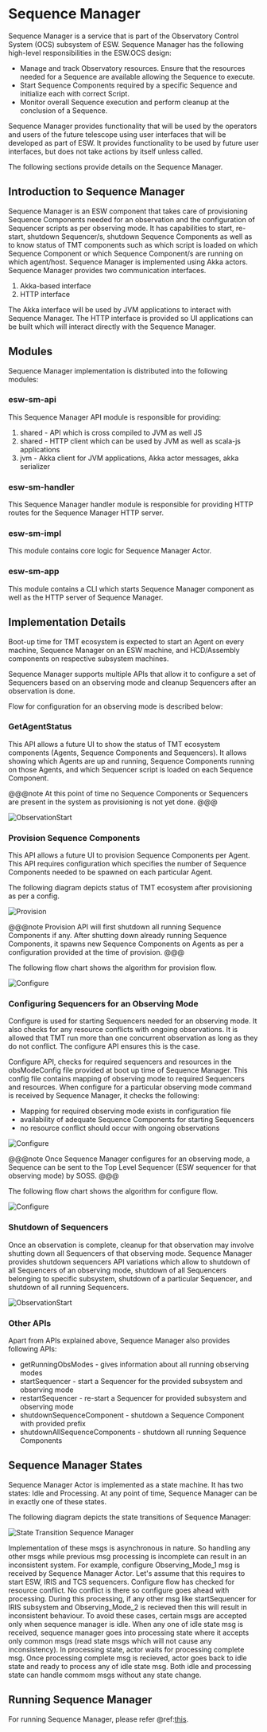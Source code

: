 # Sequence Manager

Sequence Manager is a service that is part of the Observatory Control System (OCS) subsystem of ESW.
Sequence Manager has the following high-level responsibilities in the ESW.OCS design:

* Manage and track Observatory resources. Ensure that the resources needed for a Sequence are available allowing the Sequence to execute.
* Start Sequence Components required by a specific Sequence and initialize each with correct Script.
* Monitor overall Sequence execution and perform cleanup at the conclusion of a Sequence.

Sequence Manager provides functionality that will be used by the operators and users of the future telescope using user
interfaces that will be developed as part of ESW. It provides functionality to be used by future user interfaces, but does
not take actions by itself unless called.

The following sections provide details on the Sequence Manager.

## Introduction to Sequence Manager

Sequence Manager is an ESW component that takes care of provisioning Sequence Components needed for an observation and the configuration of
Sequencer scripts as per observing mode. It has capabilities to start, re-start, shutdown Sequencer/s, shutdown Sequence Components
as well as to know status of TMT components such as which script is loaded on which Sequence Component or which Sequence Component/s
are running on which agent/host. Sequence Manager is implemented using Akka actors. Sequence Manager provides two communication interfaces.

1. Akka-based interface
2. HTTP interface

The Akka interface will be used by JVM applications to interact with Sequence Manager. The HTTP interface is provided so UI applications
can be built which will interact directly with the Sequence Manager.

## Modules

Sequence Manager implementation is distributed into the following modules:

### esw-sm-api
This Sequence Manager API module is responsible for providing:

1. shared - API which is cross compiled to JVM as well JS
2. shared - HTTP client which can be used by JVM as well as scala-js applications
3. jvm - Akka client for JVM applications, Akka actor messages, akka serializer

### esw-sm-handler
This Sequence Manager handler module is responsible for providing HTTP routes for the Sequence Manager HTTP server.

### esw-sm-impl
This module contains core logic for Sequence Manager Actor.

### esw-sm-app
This module contains a CLI which starts Sequence Manager component as well as the HTTP server of Sequence Manager.

## Implementation Details

Boot-up time for TMT ecosystem is expected to start an Agent on every machine, Sequence Manager on an ESW machine, and HCD/Assembly components on
respective subsystem machines.

Sequence Manager supports multiple APIs that allow it to configure a set of Sequencers based on an observing mode and cleanup Sequencers after an observation is done.

Flow for configuration for an observing mode is described below:

### GetAgentStatus
This API allows a future UI to show the status of TMT ecosystem components (Agents, Sequence Components and Sequencers).
It allows showing which Agents are up and running, Sequence Components running on those Agents, and which Sequencer script is
loaded on each Sequence Component.

@@@note
At this point of time no Sequence Components or Sequencers are present in the system as provisioning is not yet done.
@@@

![ObservationStart](../images/sequencemanager/sm1.png)

### Provision Sequence Components
This API allows a future UI to provision Sequence Components per Agent. This API requires configuration which specifies
the number of Sequence Components needed to be spawned on each particular Agent.

The following diagram depicts status of TMT ecosystem after provisioning as per a config.

![Provision](../images/sequencemanager/sm2.png)

@@@note
Provision API will first shutdown all running Sequence Components if any. After shutting down already running Sequence Components,
it spawns new Sequence Components on Agents as per a configuration provided at the time of provision.
@@@

The following flow chart shows the algorithm for provision flow.

![Configure](../images/sequencemanager/provision.png)

### Configuring Sequencers for an Observing Mode
Configure is used for starting Sequencers needed for an observing mode. It also checks for any resource conflicts with ongoing observations.
It is allowed that TMT run more than one concurrent observation as long as they do not conflict. The configure API ensures this is the case.

Configure API, checks for required sequencers and resources in the obsModeConfig file provided at boot up time of Sequence Manager.
This config file contains mapping of observing mode to required Sequencers and resources. When configure for a particular observing mode
command is received by Sequence Manager, it checks the following:

* Mapping for required observing mode exists in configuration file
* availability of adequate Sequence Components for starting Sequencers
* no resource conflict should occur with ongoing observations

![Configure](../images/sequencemanager/sm3.png)

@@@note
Once Sequence Manager configures for an observing mode, a Sequence can be sent to the Top Level Sequencer (ESW sequencer for that observing mode) by SOSS.
@@@

The following flow chart shows the algorithm for configure flow.

![Configure](../images/sequencemanager/configure.png)

### Shutdown of Sequencers
Once an observation is complete, cleanup for that observation may involve shutting down all Sequencers of that observing mode.
Sequence Manager provides shutdown sequencers API variations which allow to shutdown of all Sequencers of an observing mode,
shutdown of all Sequencers belonging to specific subsystem, shutdown of a particular Sequencer, and shutdown of all running Sequencers.

![ObservationStart](../images/sequencemanager/sm4.png)

### Other APIs
Apart from APIs explained above, Sequence Manager also provides following APIs:

* getRunningObsModes - gives information about all running observing modes
* startSequencer - start a Sequencer for the provided subsystem and observing mode
* restartSequencer - re-start a Sequencer for provided subsystem and observing mode
* shutdownSequenceComponent - shutdown a Sequence Component with provided prefix
* shutdownAllSequenceComponents - shutdown all running Sequence Components

## Sequence Manager States

Sequence Manager Actor is implemented as a state machine. It has two states: Idle and Processing. At any point of time,
Sequence Manager can be in exactly one of these states.

The following diagram depicts the state transitions of Sequence Manager:

![State Transition Sequence Manager](../images/sequencemanager/sm-state-transition.png)

Implementation of these msgs is asynchronous in nature. So handling any other msgs while previous msg processing is incomplete can
result in an inconsistent system. For example,
configure Observing_Mode_1 msg is received by Sequence Manager Actor. Let's assume that this requires to start ESW, IRIS and TCS sequencers.
Configure flow has checked for resource conflict. No conflict is there so configure goes ahead with processing. During this processing,
if any other msg like startSequencer for IRIS subsystem and Observing_Mode_2 is recieved then this will result in inconsistent behaviour.
To avoid these cases, certain msgs are accepted only when sequence manager is idle. When any one of idle state msg is received, sequence manager
goes into processing state where it accepts only common msgs (read state msgs which will not cause any inconsistency). In processing state, actor waits
for processing complete msg. Once processing complete msg is recieved, actor goes back to idle state and ready to process any of idle state msg. Both idle
and processing state can handle commom msgs without any state change.

## Running Sequence Manager

For running Sequence Manager, please refer @ref:[this](./apps/sequence-manager-app.md).
